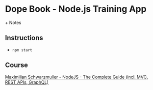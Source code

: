 # Dope Book - Node.js Training App
\+ Notes

## Instructions
- `npm start`

## Course
[Maximilian Schwarzmuller - NodeJS - The Complete Guide (incl. MVC, REST APIs, GraphQL)](https://www.udemy.com/course/nodejs-the-complete-guide/ "Maximilian Schwarzmuller - NodeJS - The Complete Guide (incl. MVC, REST APIs, GraphQL)")
